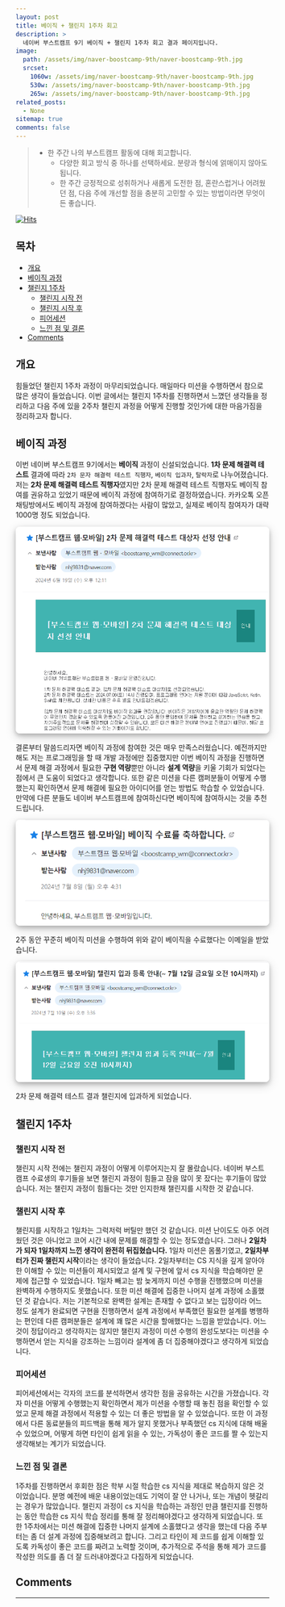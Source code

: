 ```yaml
---
layout: post
title: 베이직 + 챌린지 1주차 회고
description: >
  네이버 부스트캠프 9기 베이직 + 챌린지 1주차 회고 결과 페이지입니다.
image:
  path: /assets/img/naver-boostcamp-9th/naver-boostcamp-9th.jpg
  srcset:
    1060w: /assets/img/naver-boostcamp-9th/naver-boostcamp-9th.jpg
    530w: /assets/img/naver-boostcamp-9th/naver-boostcamp-9th.jpg
    265w: /assets/img/naver-boostcamp-9th/naver-boostcamp-9th.jpg
related_posts:
  - None
sitemap: true
comments: false
---
```


> - 한 주간 나의 부스트캠프 활동에 대해 회고합니다.
>   - 다양한 회고 방식 중 하나를 선택하세요. 분량과 형식에 얽매이지 않아도 됩니다.
>   - 한 주간 긍정적으로 성취하거나 새롭게 도전한 점, 혼란스럽거나 어려웠던 점, 다음 주에 개선할 점을 충분히 고민할 수 있는 방법이라면 무엇이든 좋습니다.

[![Hits](https://hits.seeyoufarm.com/api/count/incr/badge.svg?url=https%3A%2F%2Fhyunjinno.github.io%2Fnaver-boostcamp-9th%2F2024-07-18-challenge-day5%2F&count_bg=%2379C83D&title_bg=%23555555&icon=&icon_color=%23E7E7E7&title=hits&edge_flat=false)](https://hits.seeyoufarm.com)

<h2>목차</h2>

- [개요](#개요)
- [베이직 과정](#베이직-과정)
- [챌린지 1주차](#챌린지-1주차)
  - [챌린지 시작 전](#챌린지-시작-전)
  - [챌린지 시작 후](#챌린지-시작-후)
  - [피어세션](#피어세션)
  - [느낀 점 및 결론](#느낀-점-및-결론)
- [Comments](#comments)

## 개요

힘들었던 챌린지 1주차 과정이 마무리되었습니다. 매일마다 미션을 수행하면서 참으로 많은 생각이 들었습니다. 이번 글에서는 챌린지 1주차를 진행하면서 느꼈던 생각들을 정리하고 다음 주에 있을 2주차 챌린지 과정을 어떻게 진행할 것인가에 대한 마음가짐을 정리하고자 합니다.

## 베이직 과정

이번 네이버 부스트캠프 9기에서는 **베이직** 과정이 신설되었습니다. **1차 문제 해결력 테스트** 결과에 따라 `2차 문자 해결력 테스트 직행자`, `베이직 입과자`, `탈락자`로 나누어졌습니다. 저는 **2차 문제 해결력 테스트 직행자**였지만 2차 문제 해결력 테스트 직행자도 베이직 참여를 권유하고 있었기 때문에 베이직 과정에 참여하기로 결정하였습니다. 카카오톡 오픈채팅방에서도 베이직 과정에 참여하겠다는 사람이 많았고, 실제로 베이직 참여자가 대략 1000명 정도 되었습니다.

<img src="/assets/img/naver-boostcamp-9th/day5/pic0.png" alt="pic0" style="box-shadow: 0 4px 8px 0 rgba(0, 0, 0, 0.2), 0 6px 20px 0 rgba(0, 0, 0, 0.19); border-radius: 0.5rem"/>

결론부터 말씀드리자면 베이직 과정에 참여한 것은 매우 만족스러웠습니다. 예전까지만 해도 저는 프로그래밍을 할 때 개발 과정에만 집중했지만 이번 베이직 과정을 진행하면서 문제 해결 과정에서 필요한 **구현 역량**뿐만 아니라 **설계 역량**을 키울 기회가 되었다는 점에서 큰 도움이 되었다고 생각합니다. 또한 같은 미션을 다른 캠퍼분들이 어떻게 수행했는지 확인하면서 문제 해결에 필요한 아이디어를 얻는 방법도 학습할 수 있었습니다. 만약에 다른 분들도 네이버 부스트캠프에 참여하신다면 베이직에 참여하시는 것을 추천드립니다.

<img src="/assets/img/naver-boostcamp-9th/day5/pic1.png" alt="pic1" style="box-shadow: 0 4px 8px 0 rgba(0, 0, 0, 0.2), 0 6px 20px 0 rgba(0, 0, 0, 0.19); border-radius: 0.5rem"/>

2주 동안 꾸준히 베이직 미션을 수행하여 위와 같이 베이직을 수료했다는 이메일을 받았습니다.

<img src="/assets/img/naver-boostcamp-9th/day5/pic2.png" alt="pic2" style="box-shadow: 0 4px 8px 0 rgba(0, 0, 0, 0.2), 0 6px 20px 0 rgba(0, 0, 0, 0.19); border-radius: 0.5rem"/>

2차 문제 해결력 테스트 결과 챌린지에 입과하게 되었습니다.

## 챌린지 1주차

### 챌린지 시작 전

챌린지 시작 전에는 챌린지 과정이 어떻게 이루어지는지 잘 몰랐습니다. 네이버 부스트캠프 수료생의 후기들을 보면 챌린지 과정이 힘들고 잠을 많이 못 잤다는 후기들이 많았습니다. 저는 챌린지 과정이 힘들다는 것만 인지한채 챌린지를 시작한 것 같습니다.

### 챌린지 시작 후

챌린지를 시작하고 1일차는 그럭저럭 버틸만 했던 것 같습니다. 미션 난이도도 아주 어려웠던 것은 아니었고 코어 시간 내에 문제를 해결할 수 있는 정도였습니다. 그러나 **2일차가 되자 1일차까지 느낀 생각이 완전히 뒤집혔습니다.** 1일차 미션은 몸풀기였고, **2일차부터가 진짜 챌린지 시작**이라는 생각이 들었습니다. 2일차부터는 CS 지식을 깊게 알아야한 이해할 수 있는 미션들이 제시되었고 설계 및 구현에 앞서 cs 지식을 학습해야만 문제에 접근할 수 있었습니다. 1일차 빼고는 밤 늦게까지 미션 수행을 진행했으며 미션을 완벽하게 수행하지도 못했습니다. 또한 미션 해결에 집중한 나머지 설계 과정에 소홀했던 것 같습니다. 저는 기본적으로 완벽한 설계는 존재할 수 없다고 보는 입장이라 어느 정도 설계가 완료되면 구현을 진행하면서 설계 과정에서 부족했던 필요한 설계를 병행하는 편인데 다른 캠퍼분들은 설계에 꽤 많은 시간을 할애했다는 느낌을 받았습니다. 어느 것이 정답이라고 생각하지는 않지만 챌린지 과정이 미션 수행의 완성도보다는 미션을 수행하면서 얻는 지식을 강조하는 느낌이라 설계에 좀 더 집중해야겠다고 생각하게 되었습니다.

### 피어세션

피어세션에서는 각자의 코드를 분석하면서 생각한 점을 공유하는 시간을 가졌습니다. 각자 미션을 어떻게 수행했는지 확인하면서 제가 미션을 수행할 때 놓친 점을 확인할 수 있었고 문제 해결 과정에서 적용할 수 있는 더 좋은 방법을 알 수 있었습니다. 또한 이 과정에서 다른 동료분들의 피드백을 통해 제가 알지 못했거나 부족했던 cs 지식에 대해 배울 수 있었으며, 어떻게 하면 타인이 쉽게 읽을 수 있는, 가독성이 좋은 코드를 짤 수 있는지 생각해보는 계기가 되었습니다.

### 느낀 점 및 결론

1주차를 진행하면서 후회한 점은 학부 시절 학습한 cs 지식을 제대로 복습하지 않은 것이었습니다. 분명 예전에 배운 내용이었는데도 기억이 잘 안 나거나, 또는 개념이 헷갈리는 경우가 많았습니다. 챌린지 과정이 cs 지식을 학습하는 과정인 만큼 챌린지를 진행하는 동안 학습한 cs 지식 학습 정리를 통해 잘 정리해야겠다고 생각하게 되었습니다. 또한 1주차에서는 미션 해결에 집중한 나머지 설계에 소홀했다고 생각을 했는데 다음 주부터는 좀 더 설계 과정에 집중해보려고 합니다. 그리고 타인이 제 코드를 쉽게 이해할 있도록 카독성이 좋은 코드를 짜려고 노력할 것이며, 추가적으로 주석을 통해 제가 코드를 작성한 의도를 좀 더 잘 드러내야겠다고 다짐하게 되었습니다.

## Comments

<hr />
<script
  src="https://utteranc.es/client.js"
  repo="HyunJinNo/HyunJinNo.github.io"
  issue-term="pathname"
  theme="github-light"
  crossorigin="anonymous"
  async
></script>
